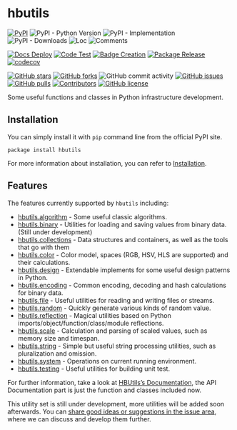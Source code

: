 # hbutils

[![PyPI](https://img.shields.io/pypi/v/hbutils)](https://pypi.org/project/hbutils/)
![PyPI - Python Version](https://img.shields.io/pypi/pyversions/hbutils)
![PyPI - Implementation](https://img.shields.io/pypi/implementation/hbutils)
![PyPI - Downloads](https://img.shields.io/pypi/dm/hbutils)
![Loc](https://img.shields.io/endpoint?url=https://gist.githubusercontent.com/HansBug/1ffdd46a0c79027a7776b262143b20a4/raw/loc.json)
![Comments](https://img.shields.io/endpoint?url=https://gist.githubusercontent.com/HansBug/1ffdd46a0c79027a7776b262143b20a4/raw/comments.json)

[![Docs Deploy](https://github.com/hansbug/hbutils/workflows/Docs%20Deploy/badge.svg)](https://github.com/hansbug/hbutils/actions?query=workflow%3A%22Docs+Deploy%22)
[![Code Test](https://github.com/hansbug/hbutils/workflows/Code%20Test/badge.svg)](https://github.com/hansbug/hbutils/actions?query=workflow%3A%22Code+Test%22)
[![Badge Creation](https://github.com/hansbug/hbutils/workflows/Badge%20Creation/badge.svg)](https://github.com/hansbug/hbutils/actions?query=workflow%3A%22Badge+Creation%22)
[![Package Release](https://github.com/hansbug/hbutils/workflows/Package%20Release/badge.svg)](https://github.com/hansbug/hbutils/actions?query=workflow%3A%22Package+Release%22)
[![codecov](https://codecov.io/gh/hansbug/hbutils/branch/main/graph/badge.svg?token=XJVDP4EFAT)](https://codecov.io/gh/hansbug/hbutils)

[![GitHub stars](https://img.shields.io/github/stars/hansbug/hbutils)](https://github.com/hansbug/hbutils/stargazers)
[![GitHub forks](https://img.shields.io/github/forks/hansbug/hbutils)](https://github.com/hansbug/hbutils/network)
![GitHub commit activity](https://img.shields.io/github/commit-activity/m/hansbug/hbutils)
[![GitHub issues](https://img.shields.io/github/issues/hansbug/hbutils)](https://github.com/hansbug/hbutils/issues)
[![GitHub pulls](https://img.shields.io/github/issues-pr/hansbug/hbutils)](https://github.com/hansbug/hbutils/pulls)
[![Contributors](https://img.shields.io/github/contributors/hansbug/hbutils)](https://github.com/hansbug/hbutils/graphs/contributors)
[![GitHub license](https://img.shields.io/github/license/hansbug/hbutils)](https://github.com/hansbug/hbutils/blob/master/LICENSE)

Some useful functions and classes in Python infrastructure development.

## Installation

You can simply install it with `pip` command line from the official PyPI site.

```shell
package install hbutils
```

For more information about installation, you can refer
to [Installation](http://open-xlab.pages.gitlab.bj.sensetime.com/cell/hbutils/main/tutorials/installation/index.html).

## Features

The features currently supported by `hbutils` including:

* [hbutils.algorithm](https://hansbug.github.io/hbutils/main/api_doc/algorithm/index.html) - Some useful classic algorithms.
* [hbutils.binary](https://hansbug.github.io/hbutils/main/api_doc/binary/index.html) - Utilities for loading and saving values from binary data. (Still under development)
* [hbutils.collections](https://hansbug.github.io/hbutils/main/api_doc/collections/index.html) - Data structures and containers, as well as the tools that go with them
* [hbutils.color](https://hansbug.github.io/hbutils/main/api_doc/color/index.html) - Color model, spaces (RGB, HSV, HLS are supported) and their calculations.
* [hbutils.design](https://hansbug.github.io/hbutils/main/api_doc/design/index.html) - Extendable implements for some useful design patterns in Python.
* [hbutils.encoding](https://hansbug.github.io/hbutils/main/api_doc/encoding/index.html) - Common encoding, decoding and hash calculations for binary data.
* [hbutils.file](https://hansbug.github.io/hbutils/main/api_doc/file/index.html) - Useful utilities for reading and writing files or streams.
* [hbutils.random](https://hansbug.github.io/hbutils/main/api_doc/random/index.html) - Quickly generate various kinds of random value.
* [hbutils.reflection](https://hansbug.github.io/hbutils/main/api_doc/reflection/index.html) - Magical utilities based on Python imports/object/function/class/module reflections.
* [hbutils.scale](https://hansbug.github.io/hbutils/main/api_doc/scale/index.html) - Calculation and parsing of scaled values, such as memory size and timespan.
* [hbutils.string](https://hansbug.github.io/hbutils/main/api_doc/string/index.html) - Simple but useful string processing utilities, such as pluralization and omission.
* [hbutils.system](https://hansbug.github.io/hbutils/main/api_doc/system/index.html) - Operations on current running environment.
* [hbutils.testing](https://hansbug.github.io/hbutils/main/api_doc/testing/index.html) - Useful utilities for building unit test.

For further information, take a look at [HBUtils’s Documentation](https://hansbug.github.io/hbutils/main/index.html),
the API Documentation part is just the function and classes included now.

This utility set is still under development, more utilities will be added soon afterwards. You
can [share good ideas or suggestions in the issue area](https://github.com/HansBug/hbutils/issues), where we can discuss
and develop them further.
